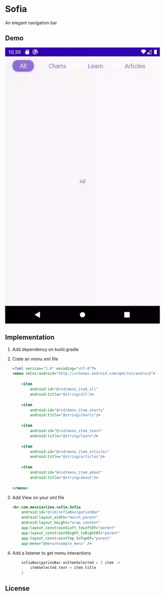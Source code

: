 # Sofia
An elegant navigation bar

## Demo
![Demostration](./demo.gif)

## Implementation 
1. Add dependency on build.gradle

1. Crate an menu xml file
    ```xml
    <?xml version="1.0" encoding="utf-8"?>
    <menu xmlns:android="http://schemas.android.com/apk/res/android">

        <item
            android:id="@+id/menu_item_all"
            android:title="@string/all"/>

        <item
            android:id="@+id/menu_item_charts"
            android:title="@string/charts"/>

        <item
            android:id="@+id/menu_item_learn"
            android:title="@string/learn"/>

        <item
            android:id="@+id/menu_item_articles"
            android:title="@string/articles"/>

        <item
            android:id="@+id/menu_item_about"
            android:title="@string/about"/>
    
    </menu>
    ```
1. Add View on your xml file
    ```xml
    <br.com.messiaslima.sofia.Sofia
        android:id="@+id/sofiaNavigationBar"
        android:layout_width="match_parent"
        android:layout_height="wrap_content"
        app:layout_constraintLeft_toLeftOf="parent"
        app:layout_constraintRight_toRightOf="parent"
        app:layout_constraintTop_toTopOf="parent"
        app:menu="@menu/example_menu" />

    ```
1. Add a listener to get menu interactions
    ```kotlin
        sofiaNavigationBar.onItemSelected = { item ->
            itemSelected.text = item.title
        }
    ```
## License
